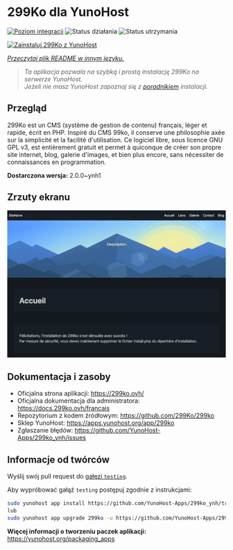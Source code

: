 <!--
To README zostało automatycznie wygenerowane przez <https://github.com/YunoHost/apps/tree/master/tools/readme_generator>
Nie powinno być ono edytowane ręcznie.
-->

# 299Ko dla YunoHost

[![Poziom integracji](https://apps.yunohost.org/badge/integration/299ko)](https://ci-apps.yunohost.org/ci/apps/299ko/)
![Status działania](https://apps.yunohost.org/badge/state/299ko)
![Status utrzymania](https://apps.yunohost.org/badge/maintained/299ko)

[![Zainstaluj 299Ko z YunoHost](https://install-app.yunohost.org/install-with-yunohost.svg)](https://install-app.yunohost.org/?app=299ko)

*[Przeczytaj plik README w innym języku.](./ALL_README.md)*

> *Ta aplikacja pozwala na szybką i prostą instalację 299Ko na serwerze YunoHost.*  
> *Jeżeli nie masz YunoHost zapoznaj się z [poradnikiem](https://yunohost.org/install) instalacji.*

## Przegląd

299Ko est un CMS (système de gestion de contenu) français, léger et rapide, écrit en PHP.
Inspiré du CMS 99ko, il conserve une philosophie axée sur la simplicité et la facilité d'utilisation. Ce logiciel libre, sous licence GNU GPL v3, est entièrement gratuit et permet à quiconque de créer son propre site internet, blog, galerie d'images, et bien plus encore, sans nécessiter de connaissances en programmation.

**Dostarczona wersja:** 2.0.0~ynh1

## Zrzuty ekranu

![Zrzut ekranu z 299Ko](./doc/screenshots/screenshot.png)

## Dokumentacja i zasoby

- Oficjalna strona aplikacji: <https://299ko.ovh/>
- Oficjalna dokumentacja dla administratora: <https://docs.299ko.ovh/francais>
- Repozytorium z kodem źródłowym: <https://github.com/299Ko/299ko>
- Sklep YunoHost: <https://apps.yunohost.org/app/299ko>
- Zgłaszanie błędów: <https://github.com/YunoHost-Apps/299ko_ynh/issues>

## Informacje od twórców

Wyślij swój pull request do [gałęzi `testing`](https://github.com/YunoHost-Apps/299ko_ynh/tree/testing).

Aby wypróbować gałąź `testing` postępuj zgodnie z instrukcjami:

```bash
sudo yunohost app install https://github.com/YunoHost-Apps/299ko_ynh/tree/testing --debug
lub
sudo yunohost app upgrade 299ko -u https://github.com/YunoHost-Apps/299ko_ynh/tree/testing --debug
```

**Więcej informacji o tworzeniu paczek aplikacji:** <https://yunohost.org/packaging_apps>

